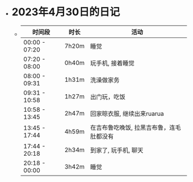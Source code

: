 - # 2023年4月30日的日记
	- | 时间段 | 时长 | 活动 |
	  | ---- | ---- | ---- |
	  | 00:00 - 07:20 | 7h20m | 睡觉 |
	  | 07:20 - 08:00 | 0h40m | 玩手机, 接着睡觉 |
	  | 08:00 - 09:31 | 1h31m | 洗澡做家务 |
	  | 09:31 - 10:58 | 1h27m | 出门玩，吃饭 |
	  | 10:58 - 13:45 | 2h47m | 回家晾衣服, 继续出来ruarua |
	  | 13:45 - 17:44 | 4h59m | 在吉布鲁吃晚饭, 拉黑吉布鲁，连毛肚都没有 |
	  | 17:44 - 20:18 | 2h34m | 到家了, 玩手机, 聊天 |
	  | 20:18 - 00:00 | 3h42m | 睡觉 |